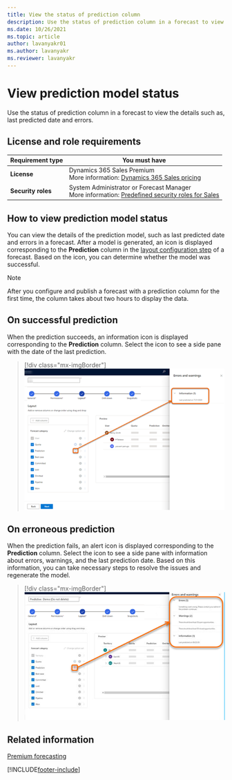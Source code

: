 ```yaml
---
title: View the status of prediction column
description: Use the status of prediction column in a forecast to view the details such as, last predicted date and errors.
ms.date: 10/26/2021
ms.topic: article
author: lavanyakr01
ms.author: lavanyakr
ms.reviewer: lavanyakr
---
```

# View prediction model status  

Use the status of prediction column in a forecast to view the details such as, last predicted date and errors.

## License and role requirements

| Requirement type | You must have |
|-----------------------|---------|
| **License** | Dynamics 365 Sales Premium <br>More information: [Dynamics 365 Sales pricing](https://dynamics.microsoft.com/sales/pricing/) |
| **Security roles** | System Administrator or Forecast Manager <br> More information: [Predefined security roles for Sales](security-roles-for-sales.md)|


## How to view prediction model status

You can view the details of the prediction model, such as last predicted date and errors in a forecast. After a model is generated, an icon is displayed corresponding to the **Prediction** column in the [layout configuration step](/dynamics365/sales-enterprise/choose-layout-and-columns-forecast) of a forecast. Based on the icon, you can determine whether the model was successful.

>[!NOTE]
>After you configure and publish a forecast with a prediction column for the first time, the column takes about two hours to display the data. 

## On successful prediction

When the prediction succeeds, an information icon is displayed corresponding to the **Prediction** column. Select the icon to see a side pane with the date of the last prediction.

> [!div class="mx-imgBorder"]
> ![Successful prediction model](media/predictive-forecasting-successful-model-creation.png "Successful prediction model")

## On erroneous prediction

When the prediction fails, an alert icon is displayed corresponding to the **Prediction** column. Select the icon to see a side pane with information about errors, warnings, and the last prediction date. Based on this information, you can take necessary steps to resolve the issues and regenerate the model.

> [!div class="mx-imgBorder"]
> ![Erroneous prediction model](media/predictive-forecasting-erroneous-model-creation.png "Erroneous prediction model")

## Related information

[Premium forecasting](configure-premium-forecasting.md)


[!INCLUDE[footer-include](../includes/footer-banner.md)]
